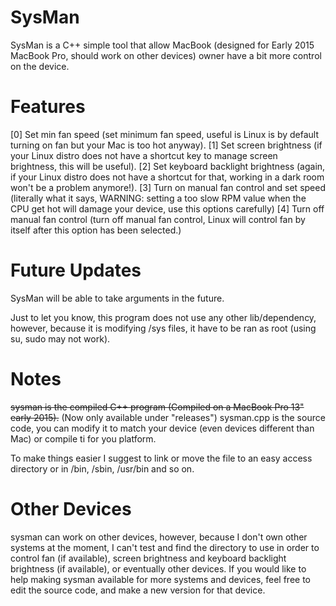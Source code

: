 # SysMan
SysMan is a C++ simple tool that allow MacBook (designed for Early 2015 MacBook Pro, should work on other devices) owner have a bit more control on the device.

# Features
[0] Set min fan speed (set minimum fan speed, useful is Linux is by default turning on fan but your Mac is too hot anyway).
[1] Set screen brightness (if your Linux distro does not have a shortcut key to manage screen brightness, this will be useful).
[2] Set keyboard backlight brightness (again, if your Linux distro does not have a shortcut for that, working in a dark room won't be a problem anymore!).
[3] Turn on manual fan control and set speed (literally what it says, WARNING: setting a too slow RPM value when the CPU get hot will damage your device, use this options carefully)
[4] Turn off manual fan control (turn off manual fan control, Linux will control fan by itself after this option has been selected.)

# Future Updates
SysMan will be able to take arguments in the future.

Just to let you know, this program does not use any other lib/dependency, however, because it is modifying /sys files, it have to be ran as root (using su, sudo may not work).

# Notes
~~sysman is the compiled C++ program (Compiled on a MacBook Pro 13" early 2015).~~ (Now only available under "releases")
sysman.cpp is the source code, you can modify it to match your device (even devices different than Mac) or compile ti for you platform.

To make things easier I suggest to link or move the file to an easy access directory or in /bin, /sbin, /usr/bin and so on.

# Other Devices
sysman can work on other devices, however, because I don't own other systems at the moment, I can't test and find the directory to use in order to control fan (if available), screen brightness and keyboard backlight brightness (if available), or eventually other devices.
If you would like to help making sysman available for more systems and devices, feel free to edit the source code, and make a new version for that device.
